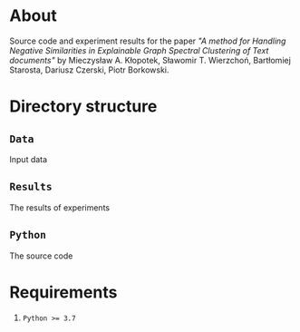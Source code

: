 
# About
Source code and experiment results for the paper
_"A method for Handling Negative Similarities in Explainable Graph Spectral Clustering of Text documents"_
by
Mieczysław A. Kłopotek,
Sławomir T. Wierzchoń,
Bartłomiej Starosta,
Dariusz Czerski, 
Piotr Borkowski.

# Directory structure

## ``Data``
Input data

## ``Results``
The results of experiments

## ``Python``
The source code


# Requirements

1. ``Python >= 3.7``

[//]: # (2. ``scikit-learn <= 0.24.2``)

